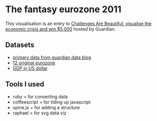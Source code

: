 # The fantasy eurozone 2011

This visualisation is an entry to [Challenges Are Beautiful: visualise the economic crisis and win $5,000](http://www.guardian.co.uk/news/datablog/2011/nov/17/information-beautiful-competition-euro-crisis) hosted by Guardian.

## Datasets

- [primary data from guardian data blog](http://www.guardian.co.uk/news/datablog/2011/nov/07/euro-debt-crisis-data)
- [12 original eurozone](http://en.wikipedia.org/wiki/Eurozone)
- [GDP in US dollar](http://data.worldbank.org/indicator/NY.GDP.MKTP.CD)

## Tools I used

- ruby = for converting data 
- coffeescript = for tiding up javascript
- spine.js = for adding a structure
- raphael = for svg data viz
